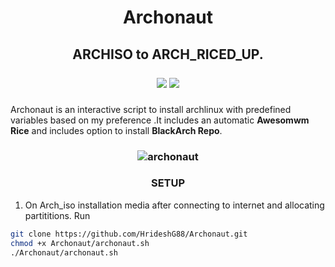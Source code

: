 <h1 align=center>Archonaut</h1>

<h2 align=center>ARCHISO to ARCH_RICED_UP.

<p align=center>
  <a href="https://makeapullrequest.com"><img src="https://img.shields.io/badge/PRs-welcome-brightblue.svg?style=flat-square"></a>
  <img src="https://img.shields.io/badge/OS-linux-orange.svg?style=flat-square">
</p>
</h2>

Archonaut is an interactive script to install archlinux with predefined variables based on my preference .It includes an automatic <strong>Awesomwm Rice</strong> and includes option to install <strong>BlackArch Repo</strong>.

<h3 align=center>
  
![archonaut](https://github.com/HrideshG88/Archonaut/assets/37382537/e81f6138-9a0d-4451-9c52-5742a1ce87a7)
  
</h3>

<h3 align=center>SETUP</h3>

1. On Arch_iso installation media after connecting to internet and allocating partititions. Run
```bash
git clone https://github.com/HrideshG88/Archonaut.git
chmod +x Archonaut/archonaut.sh
./Archonaut/archonaut.sh

```
